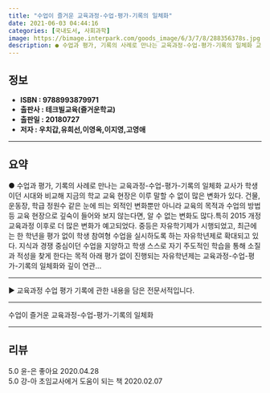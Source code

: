 ```yaml
---
title: "수업이 즐거운 교육과정-수업-평가-기록의 일체화"
date: 2021-06-03 04:44:16
categories: [국내도서, 사회과학]
image: https://bimage.interpark.com/goods_image/6/3/7/8/288356378s.jpg
description: ● 수업과 평가, 기록의 사례로 만나는 교육과정-수업-평가-기록의 일체화 교사가 학생이던 시대와 비교해 지금의 학교 교육 현장은 이루 말할 수 없이 많은 변화가 있다. 건물, 운동장, 학급 정원수 같은 눈에 띄는 외적인 변화뿐만 아니라 교육의 목적과 수업의 방법 등 교육 현장으로 깊숙
---
```


## **정보**

- **ISBN : 9788993879971**
- **출판사 : 테크빌교육(즐거운학교)**
- **출판일 : 20180727**
- **저자 : 우치갑,유희선,이영옥,이지영,고영애**

------



## **요약**

●  수업과 평가, 기록의 사례로 만나는 교육과정-수업-평가-기록의 일체화 교사가 학생이던 시대와 비교해 지금의 학교 교육 현장은 이루 말할 수 없이 많은 변화가 있다. 건물, 운동장, 학급 정원수 같은 눈에 띄는 외적인 변화뿐만 아니라 교육의 목적과 수업의 방법 등 교육 현장으로 깊숙이 들어와 보지 않는다면, 알 수 없는 변화도 많다.특히 2015 개정 교육과정 이후로 더 많은 변화가 예고되었다. 중등은 자유학기제가 시행되었고, 최근에는 한 학년을 평가 없이 학생 참여형 수업을 실시하도록 하는 자유학년제로 확대되고 있다. 지식과 경쟁 중심이던 수업을 지양하고 학생 스스로 자기 주도적인 학습을 통해 소질과 적성을 찾게 한다는 목적 아래 평가 없이 진행되는 자유학년제는 교육과정-수업-평가-기록의 일체화와 깊이 연관...

------

▶ 교육과정 수업 평가 기록에 관한 내용을 담은 전문서적입니다.

------


수업이 즐거운 교육과정-수업-평가-기록의 일체화 

------


## **리뷰** 

5.0 윤-은 좋아요 2020.04.28 <br/>5.0 강-아 초임교사에거 도움이 되는 책 2020.02.07 <br/>
